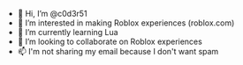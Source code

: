 - 👋 Hi, I’m @c0d3r51
- 👀 I’m interested in making Roblox experiences (roblox.com)
- 🌱 I’m currently learning Lua
- 💞️ I’m looking to collaborate on Roblox experiences
- 📫 I'm not sharing my email because I don't want spam

<!---
c0d3r51/c0d3r51 is a ✨ special ✨ repository because its `README.md` (this file) appears on your GitHub profile.
You can click the Preview link to take a look at your changes.
--->
